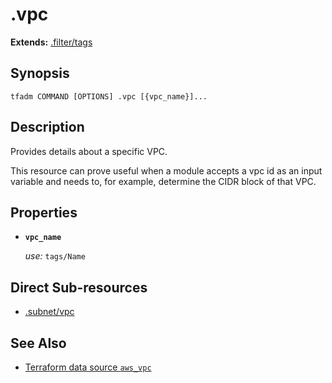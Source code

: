 # .vpc

**Extends:** [.filter/tags](.filter/tags.md)

## Synopsis

```
tfadm COMMAND [OPTIONS] .vpc [{vpc_name}]...
```

## Description

Provides details about a specific VPC.

This resource can prove useful when a module accepts a vpc id as an input variable and needs to, for example, determine the CIDR block of that VPC.

## Properties

- **`vpc_name`**

  *use:* `tags/Name`

## Direct Sub-resources

- [.subnet/vpc](.subnet/vpc.md)

## See Also

- [Terraform data source `aws_vpc`](https://registry.terraform.io/providers/hashicorp/aws/latest/docs/data-sources/vpc)
